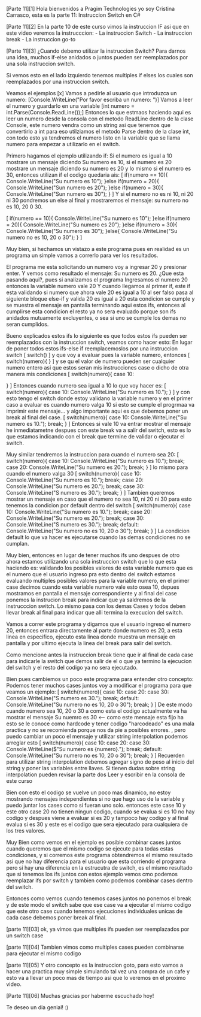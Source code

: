 [Parte 11][1]
Hola bienvenidos a Pragim Technologies yo soy Cristina Carrasco, 
esta es la parte 11: Instruccion Switch en C#

<next>
[Parte 11][2]
En la parte 10 de este curso vimos la instruccion IF asi que en este video veremos la instrucccion:
- La instruccion Switch
- La instruccion break
- La instruccion go-to

[Parte 11][3] 
¿Cuando debemo utilizar la instruccion Switch?
Para darnos una idea, muchos if-else anidados o juntos pueden ser reemplazados por una sola instruccion switch.

Si vemos esto en el lado izquierdo tenemos multiples if elses los cuales son reemplazados por una instruccion switch.

Veamos el ejemplos
[x]
Vamos a pedirle al usuario que introduzca un numero:
[Console.WriteLine("Por favor escriba un numero: ")]
Vamos a leer el numero y guardarlo en una variable
[int numero = int.Parse(Console.ReadLine());]
Entonces lo que estmaos haciendo aqui es leer un numero desde la consola con el metodo ReadLine dentro de la clase Console, este numero vendra como un string asi que tenemos que convertirlo a int para eso utilziamos el metodo Parse dentro de la clase int, con todo esto ya tendremos el numero listo en la variable que se llama numero para empezar a utilizarlo en el switch.

Primero hagamos el ejemplo utilizando if:  Si el numero es igual a 10 mostrare un mensaje diciendo Su numero es 10, si el numero es 20 mostrare un mensaje diciendo su numero es 20  y lo mismo si el numero es 30, entonces utilizan if el codigo quedaria ais:
[
if(numero == 10){
	Console.WriteLine("Su numero es 10");
}else if(numero = 20){
	Console.WriteLine("Sun numero es 20");
}else if(numero = 30){
	Console.WriteLine("Sun numero es 30");
}
]
Y si el numero no es ni 10, ni 20 ni 30 pondremos un else al final y mostraremos el mensaje: su numero no es 10, 20 0 30.

[
if(numero == 10){
	Console.WriteLine("Su numero es 10");
}else if(numero = 20){
	Console.WriteLine("Su numero es 20");
}else if(numero = 30){
	Console.WriteLine("Su numero es 30");
}else{
	Console.WriteLine("Su numero no es 10, 20 o 30");
}
]

Muy bien, si hechamos un vistazo a este programa pues en realidad es un programa un simple vamos a correrlo para ver los resultados.

El programa me esta solicitando un numero voy a ingresar 20 y presionar enter.
Y vemos como resultado el mensaje: Su numero es 20.
¿Que esta pasando aqui?, pues si analizamos el programa
Ingresamos el numero 20 entonces la variable numero vale 20 
Y cuando llegamos al primer if, este if esta validando si numero que ahora vale 20 
es igual a 10 al ser falso pasa al siguiente bloque else-if y valida 20 es igual a 20 esta condicion se cumple y se muestra el mensaje en pantalla terminando aqui estos ifs, entonces al cumplirse esta condicion el resto ya no sera evaluado porque son ifs anidados mutuamente excluyentes, o sea si uno se cumple los demas no seran cumplidos.

Bueno explicados estos ifs lo siguiente es que todos estos ifs pueden ser reemplazados con la instruccion switch, veamos como hacer esto:
En lugar de poner todos estos ifs-else if reemplacemoslos por una instruccion switch
[
switch()
]
y que voy a evaluar pues la variable numero, entonces
[
switch(numero){
}
]
y se qu el valor de numero pueden ser cualquier numero entero asi que estos seran mis instrucciones case o dicho de otra manera mis condiciones
[
switch(numero){
	case 10:
		
}
]
Entonces cuando numero sea igual a 10 lo que voy hacer es:
[
switch(numero){
	case 10:
		Console.WriteLine("Su numero es 10.");
}
]
y con esto tengo el switch donde estoy validano la variable numero y en el primer caso a evaluar es cuando numero valga 10 si esto se cumple el progrmaa va imprimir este mensaje... y algo importante aqui es que debemos poner un break al final del case.
[
switch(numero){
	case 10:
		Console.WriteLine("Su numero es 10.");
		break;
}
]
Entonces si vale 10 va entrar mostrar el mensaje he inmediatametne despues con este break va a salir del switch, esto es lo que estamos indicando con el break que termine de validar o ejecutar el switch.

Muy similar tendremos la instruccion para cuando el numero sea 20:
[
switch(numero){
	case 10:
		Console.WriteLine("Su numero es 10.");
		break;
	case 20:
		Console.WriteLine("Su numero es 20.");
		break;
}
]
lo mismo para cuando el numero valga 30
[
switch(numero){
	case 10:
		Console.WriteLine("Su numero es 10.");
		break;
	case 20:
		Console.WriteLine("Su numero es 20.");
		break;
	case 30:
		Console.WriteLine("S numero es 30.");
		break;
}
]
Tambien queremos mostrar un mensaje en caso que el numero no sea  10, ni 20 ni 30 para esto tenemos la condicion por default dentro del switch
[
switch(numero){
	case 10:
		Console.WriteLine("Su numero es 10.");
		break;
	case 20:
		Console.WriteLine("Su numero es 20.");
		break;
	case 30:
		Console.WriteLine("S numero es 30.");
		break;
	default:
		Console.WriteLine("Su numero no es 10, 20 o 30");
		break;
}
]
La condicion default lo que va hacer es ejecutarse cuando las demas condiciones no se cumplan.

Muy bien, entonces en lugar de tener muchos ifs uno despues de otro ahora estamos utilizando una sola instruccion switch que lo que esta haciendo es:
validando los posibles valores de esta variable numero que es el numero que el usuario ingreso
pra esto dentro del switch estamos evaluando multiples posibles valores para la variable numero, en el primer case decimos cuando esta variable numero vale esto osea 10, depues mostramos en pantalla el mensaje correspondiente y al final del case ponemos la instrucion break para indicar que ya saldremos de la instrucccion switch.
Lo mismo pasa con los demas Cases y todos deben llevar break al final para indicar que alli termina la execucion del switch.

Vamos a correr este programa y digamos que el usuario ingreso el numero 20, entonces entrara directamente al parte donde numero es 20, a esta linea en especifico, ejecuto esta linea donde muestra un mensaje en pantalla y por ultimo ejecuta la linea del break para salir del switch.

Como mencione antes la instruccion break tiene que ir al final de cada case para indicarle la switch que demos salir de el o que ya termino la ejecucion del switch y el resto del codigo ya no sera ejecutado.

Bien pues cambiemos un poco este programa para entender otro concepto: 
Podemos tener muchos cases juntos voy a modificar el programa para que veamos un ejemplo:
[
switch(numero){
	case 10:
	case 20:
	case 30:
		Console.WriteLine("S numero es 30.");
		break;
	default:
		Console.WriteLine("Su numero no es 10, 20 o 30");
		break;
}
]
De este modo cuando numero sea 10, 20 o 30 a como esta el codigo actualmente va ha mostrar el mensaje Su nuemro es 30 <-- como este mensaje esta fijo ha esto se le conoce como hardcode y
tener codigo "harcodeado" es una mala practica y no se recomienda porque nos  da pie a posibles errores.
, pero puedo cambiar un poco el mensaje y utilizar string interpolation podemos arreglar esto
[
switch(numero){
	case 10:
	case 20:
	case 30:
		Console.WriteLine($"Su numero es {numero}.");
		break;
	default:
		Console.WriteLine("Su numero no es 10, 20 o 30");
		break;
}
]
Recuerden para utilizar string interpolation debemos agregar signo de peso al inicio del string y poner las variables entre llaves.  Si tienen dudas sobre string interpolation pueden revisar la parte dos Leer y escribir en la consola de este curso

Bien con esto el codigo se vuelve un poco mas dinamico, no estoy mostrando mensajes independientes si no que hago uso de la variable y puedo juntar los cases como si fueran uno solo.
entonces este case 10 y este otro case 20 no tienen ningun codigo, cuando se evalua si es 10 no hay codigo y despues viene a evaluar si es 20 y tampoco hay codigo y al final evalua si es 30 y este es el codigo que sera ejecutado para cualquiera de los tres valores.

Muy Bien como vemos en el ejemplo es posible combinar cases juntos cuando queremos que el mismo codigo se ejecute para todas estas condiciones, 
y si corremos este programa obtendremos el mismo resultado asi que no hay diferencia para el usuario que esta corriendo el programa pero si hay una diferencia en la estrucutra de switch, es el mismo resultado que si tenemos los ifs juntos con estos ejemplo vemos cmo podemos reemplazar ifs por switch y tambien como podemos combinar cases dentro del switch.

Entonces como vemos cuando tenemos cases juntos no ponemos el break y de este modo el switch sabe que ese case va a ejecutar el mismo codigo que este otro case cuando tenemos ejecuciones individuales unicas de cada case debemos poner break al final.

[parte 11][03]
ok, ya vimos que multiples ifs pueden ser reemplazados por un switch case 

[parte 11][04]
Tambien vimos como multiples cases pueden combinarse para  ejecutar el mismo codigo

[parte 11][05]
Y otro concepto es la instruccion goto, para esto vamos a hacer una practica muy simple simulando tal vez una compra de un cafe y esto va a llevar un poco mas de tiempo asi que lo veremos en el proximo video.
 
[Parte 11][06] 
Muchas gracias por haberme escuchado hoy!

Te deseo un dia genial! :)